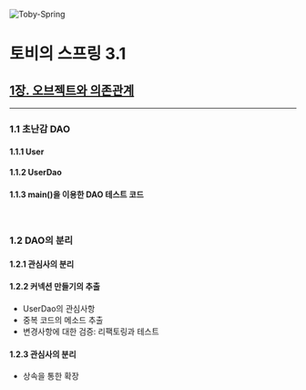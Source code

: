 ![Toby-Spring][logo]

[logo]: https://image.aladin.co.kr/product/19700/99/cover500/e896077341_1.jpg

# 토비의 스프링 3.1

## [1장. 오브젝트와 의존관계](Chapter1.md)
---
### 1.1 초난감 DAO
#### 1.1.1 User
#### 1.1.2 UserDao
#### 1.1.3 main()을 이용한 DAO 테스트 코드

<br />

### 1.2 DAO의 분리
#### 1.2.1 관심사의 분리
#### 1.2.2 커넥션 만들기의 추출
- UserDao의 관심사항
- 중복 코드의 메소드 추출
- 변경사항에 대한 검증: 리팩토링과 테스트
#### 1.2.3 관심사의 분리
- 상속을 통한 확장

<br />

